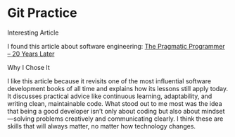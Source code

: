 # Git Practice
Interesting Article

I found this article about software engineering:
[The Pragmatic Programmer – 20 Years Later](https://medium.com/better-programming/the-pragmatic-programmer-20th-anniversary-edition-15e19ca76e40)

Why I Chose It

I like this article because it revisits one of the most influential software development books of all time and explains how its lessons still apply today. It discusses practical advice like continuous learning, adaptability, and writing clean, maintainable code.
What stood out to me most was the idea that being a good developer isn’t only about coding but also about mindset—solving problems creatively and communicating clearly. I think these are  skills that will always matter, no matter how technology changes.
